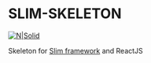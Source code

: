 # SLIM-SKELETON

[![N|Solid](https://i.imgur.com/i7CZ4qC.png)](http://alexis-petit.fr)

Skeleton for [Slim framework](https://www.slimframework.com/) and ReactJS

